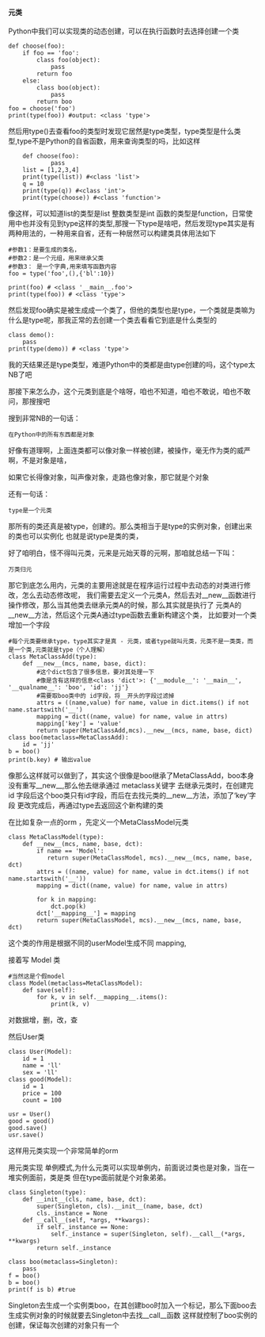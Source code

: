 #### 元类

Python中我们可以实现类的动态创建，可以在执行函数时去选择创建一个类

    def choose(foo):
        if foo == 'foo':
            class foo(object):
                pass
            return foo
        else:
            class boo(object):
                pass
            return boo
    foo = choose('foo')
    print(type(foo)) #output: <class 'type'>
    
然后用type()去查看foo的类型时发现它居然是type类型，type类型是什么类型,type不是Python的自省函数，用来查询类型的吗，比如这样
        
        def choose(foo):
                pass
        list = [1,2,3,4]
        print(type(list)) #<class 'list'>
        q = 10
        print(type(q)) #<class 'int'>
        print(type(choose)) #<class 'function'>

像这样，可以知道list的类型是list 整数类型是int 函数的类型是function，日常使用中也并没有见到type这样的类型,那搜一下type是啥吧，然后发现type其实是有两种用法的，一种用来自省，还有一种居然可以构建类具体用法如下
    
    #参数1：是要生成的类名，
    #参数2：是一个元组，用来继承父类
    #参数3： 是一个字典,用来填写函数内容
    foo = type('foo',(),{'bl':10})
    
    print(foo) # <class '__main__.foo'>
    print(type(foo)) # <class 'type'>

然后发现foo确实是被生成成一个类了，但他的类型也是type，一个类就是类嘛为什么是type呢，那我正常的去创建一个类去看看它到底是什么类型的
    
    class demo():
        pass
    print(type(demo)) # <class 'type'>
    
我的天结果还是type类型，难道Python中的类都是由type创建的吗，这个type太NB了吧

那接下来怎么办，这个元类到底是个啥呀，咱也不知道，咱也不敢说，咱也不敢问，那搜搜吧

搜到非常NB的一句话：
    
    在Python中的所有东西都是对象

好像有道理啊，上面连类都可以像对象一样被创建，被操作，毫无作为类的威严啊，不是对象是啥，

如果它长得像对象，叫声像对象，走路也像对象，那它就是个对象

还有一句话：
    
    type是一个元类

那所有的类还真是被type，创建的。那么类相当于是type的实例对象，创建出来的类也可以实例化
也就是说type是类的类，

好了咱明白，怪不得叫元类，元来是元始天尊的元啊，那咱就总结一下叫：
    
    万类归元

那它到底怎么用内，元类的主要用途就是在程序运行过程中去动态的对类进行修改，怎么去动态修改呢，
我们需要去定义一个元类A，然后去对__new__函数进行操作修改，那么当其他类去继承元类A的时候，那么其实就是执行了
元类A的__new__方法，然后这个元类A通过type函数去重新构建这个类，
比如要对一个类增加一个字段
    
    #每个元类要继承type，type其实才是真 - 元类，或者type就叫元类，元类不是一类类，而是一个类,元类就是type（个人理解）
    class MetaClassAdd(type):
        def __new__(mcs, name, base, dict):
            #这个dict包含了很多信息，要对其处理一下  
            #像是含有这样的信息<class 'dict'>: {'__module__': '__main__', '__qualname__': 'boo', 'id': 'jj'}
            #需要取boo类中的 id字段，将__开头的字段过滤掉                                
            attrs = ((name,value) for name, value in dict.items() if not name.startswith('__')
            mapping = dict((name, value) for name, value in attrs)
            mapping['key'] = 'value'
            return super(MetaClassAdd,mcs).__new__(mcs, name, base, dict)
    class boo(metaclass=MetaClassAdd):
        id = 'jj'
    b = boo()
    print(b.key) # 输出value
        
像那么这样就可以做到了，其实这个很像是boo继承了MetaClassAdd，boo本身没有重写__new__,那么他去继承通过 metaclass关键字
去继承元类时，在创建完 id 字段后这个boo类只有id字段，而后在去找元类的__new__方法，添加了‘key’字段
更改完成后，再通过type去返回这个新构建的类



在比如复杂一点的orm ，先定义一个MetaClassModel元类
    
    class MetaClassModel(type):
        def __new__(mcs, name, base, dct):
            if name == 'Model':
               return super(MetaClassModel, mcs).__new__(mcs, name, base, dct)
            attrs = ((name, value) for name, value in dct.items() if not name.startswith('__'))
            mapping = dict((name, value) for name, value in attrs)
            
            for k in mapping:
                dct.pop(k)
            dct['__mapping__'] = mapping
            return super(MetaClassModel, mcs).__new__(mcs, name, base, dct)

这个类的作用是根据不同的userModel生成不同 mapping,

接着写 Model 类

    #当然这是个假model
    class Model(metaclass=MetaClassModel):
        def save(self):
            for k, v in self.__mapping__.items():
                print(k, v)

对数据增，删，改，查

然后User类
    
    class User(Model):
        id = 1
        name = 'll'
        sex = 'll'
    class good(Model):
        id = 1
        price = 100
        count = 100
        
    usr = User()
    good = good()
    good.save()
    usr.save()
这样用元类实现一个非常简单的orm

 用元类实现 单例模式,为什么元类可以实现单例内，前面说过类也是对象，当在一堆实例面前，类是类
但在type面前就是个对象弟弟。


    class Singleton(type):
        def __init__(cls, name, base, dct):
            super(Singleton, cls).__init__(name, base, dct)
            cls._instance = None
        def __call__(self, *args, **kwargs):
            if self._instance == None:
                self._instance = super(Singleton, self).__call__(*args, **kwargs)
            return self._instance

    class boo(metaclass=Singleton):
        pass
    f = boo()
    b = boo()
    print(f is b) #true
Singleton去生成一个实例类boo，在其创建boo时加入一个标记，那么下面boo去生成实例对象的时候就要去Singleton中去找__call__函数
这样就控制了boo实例的创建，保证每次创建的对象只有一个
